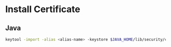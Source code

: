 # Install Certificate

## Java

```bash
keytool -import -alias <alias-name> -keystore $JAVA_HOME/lib/security/cacerts -file <path-to-cert>.pem -storepass changeit
```
